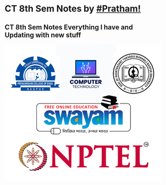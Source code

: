 # CT 8th Sem Notes by <a href="https://github.com/sinister-virus/CT_8th_Sem.git"> #Pratham! </a>
## CT 8th Sem Notes Everything I have and Updating with new stuff
![PCE CT RTMNU Swayam NPTEL](PCTRSN.png  "PCE CT RTMNU Swayam NPTEL") 
